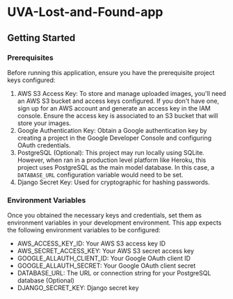 # UVA-Lost-and-Found-app

## Getting Started
### Prerequisites 
Before running this application, ensure you have the prerequisite project keys configured:
1. AWS S3 Access Key: To store and manage uploaded images, you'll need an AWS S3 bucket and access keys configured. If you don't have one, sign up for an AWS account and generate an access key in the IAM console. Ensure the access key is associated to an S3 bucket that will store your images.
2. Google Authentication Key: Obtain a Google authentication key by creating a project in the Google Developer Console and configuring OAuth credentials.
3. PostgreSQL (Optional): This project may run locally using SQLite. However, when ran in a production level platform like Heroku, this project uses PostgreSQL as the main model database. In this case, a `DATABASE_URL` configuration variable would need to be set.
4. Django Secret Key: Used for cryptographic for hashing passwords.

### Environment Variables
Once you obtained the necessary keys and credentials, set them as environment variables in your development environment. This app expects the following environment variables to be configured:
- AWS_ACCESS_KEY_ID: Your AWS S3 access key ID
- AWS_SECRET_ACCESS_KEY: Your AWS S3 secret access key
- GOOGLE_ALLAUTH_CLIENT_ID: Your Google OAuth client ID
- GOOGLE_ALLAUTH_SECRET: Your Google OAuth client secret
- DATABASE_URL: The URL or connection string for your PostgreSQL database (Optional)
- DJANGO_SECRET_KEY: Django secret key
